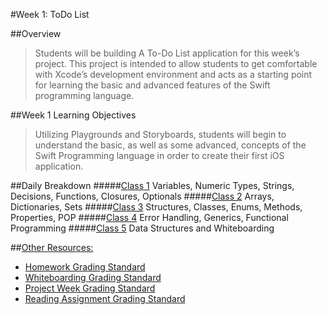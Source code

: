 #Week 1: ToDo List

##Overview
> Students will be building A To-Do List application for this week’s project. This project is intended to allow students to get comfortable with Xcode’s development environment and acts as a starting point for learning the basic and advanced features of the Swift programming language.

##Week 1 Learning Objectives
> Utilizing Playgrounds and Storyboards, students will begin to understand the basic, as well as some advanced, concepts of the Swift Programming language in order to create their first iOS application.


##Daily Breakdown
#####[Class 1](class-1)
  Variables, Numeric Types, Strings, Decisions, Functions, Closures, Optionals
#####[Class 2](class-2)
  Arrays, Dictionaries, Sets
#####[Class 3](class-3)
  Structures, Classes, Enums, Methods, Properties, POP
#####[Class 4](class-4)
  Error Handling, Generics, Functional Programming
#####[Class 5](class-5)
  Data Structures and Whiteboarding

##[Other Resources:](Resources/)
* [Homework Grading Standard](Resources/hw-grading-standard/)
* [Whiteboarding Grading Standard](Resources/wb-grading-standard/)
* [Project Week Grading Standard](Resources/pw-grading-standard/)
* [Reading Assignment Grading Standard](Resources/ra-grading-standard/)
